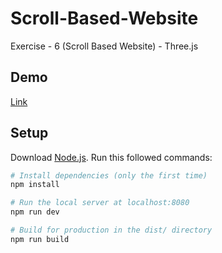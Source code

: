 # Scroll-Based-Website
Exercise - 6 (Scroll Based Website) - Three.js

## Demo
[Link](http://sambyte.ir/threejs/exercise-6/index.html)

## Setup
Download [Node.js](https://nodejs.org/en/download/).
Run this followed commands:

``` bash
# Install dependencies (only the first time)
npm install

# Run the local server at localhost:8080
npm run dev

# Build for production in the dist/ directory
npm run build
```
